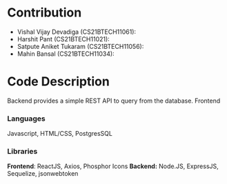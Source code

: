 # Contribution

- Vishal Vijay Devadiga (CS21BTECH11061): 
- Harshit Pant (CS21BTECH11021):
- Satpute Aniket Tukaram (CS21BTECH11056):
- Mahin Bansal (CS21BTECH11034):

# Code Description
Backend provides a simple REST API to query from the database. Frontend 

### Languages
Javascript, HTML/CSS, PostgresSQL

### Libraries
**Frontend**: ReactJS, Axios, Phosphor Icons 
**Backend:** Node.JS, ExpressJS, Sequelize, jsonwebtoken
